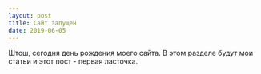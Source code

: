 ```yaml
---
layout: post
title: Сайт запущен
date: 2019-06-05
---
```


Штош, сегодня день рождения моего сайта. В этом разделе будут мои статьи и этот пост - первая ласточка.
